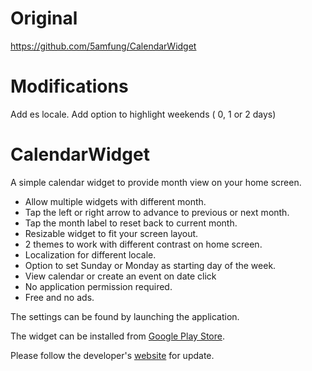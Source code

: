 Original
========
https://github.com/5amfung/CalendarWidget

Modifications
=============

Add es locale.
Add option to highlight weekends ( 0, 1 or 2 days)


CalendarWidget
==============

A simple calendar widget to provide month view on your home screen.

* Allow multiple widgets with different month.
* Tap the left or right arrow to advance to previous or next month.
* Tap the month label to reset back to current month.
* Resizable widget to fit your screen layout.
* 2 themes to work with different contrast on home screen.
* Localization for different locale.
* Option to set Sunday or Monday as starting day of the week.
* View calendar or create an event on date click
* No application permission required.
* Free and no ads.

The settings can be found by launching the application.

The widget can be installed from [Google Play Store](https://play.google.com/store/apps/details?id=co.sfng.calendarwidget).

Please follow the developer's [website](https://www.google.com/url?q=https://plus.google.com/114031710002010042785/posts&sa=D&usg=AFQjCNFgz3TmLxWBQl-8LnXzzSjFkJZXvg) for update.

